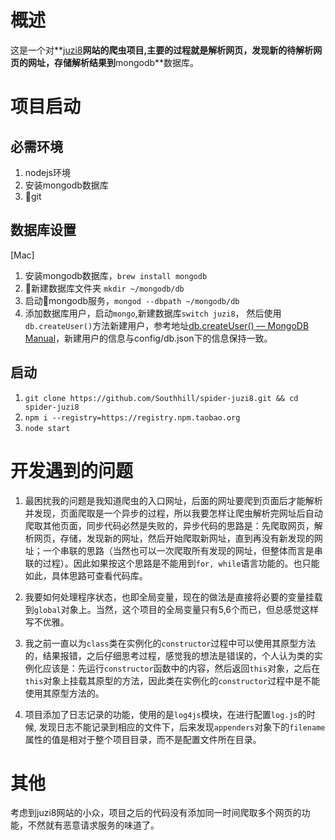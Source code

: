 # 概述
这是一个对**[juzi8](http://www.juzi8.com/)**网站的爬虫项目,主要的过程就是解析网页，发现新的待解析网页的网址，存储解析结果到**mongodb**数据库。

# 项目启动
## 必需环境
1. nodejs环境
2. 安装mongodb数据库
3. git

## 数据库设置
[Mac]
1. 安装mongodb数据库，`brew install mongodb`
2. 新建数据库文件夹 `mkdir ~/mongodb/db`
3. 启动mongodb服务，`mongod --dbpath ~/mongodb/db`
4. 添加数据库用户，启动`mongo`,新建数据库`switch juzi8`， 然后使用`db.createUser()`方法新建用户，参考地址[db.createUser() &mdash; MongoDB Manual](https://docs.mongodb.com/manual/reference/method/db.createUser/index.html)，新建用户的信息与config/db.json下的信息保持一致。

## 启动
1. `git clone https://github.com/Southhill/spider-juzi8.git && cd spider-juzi8`
2. `npm i --registry=https://registry.npm.taobao.org`
3. `node start`

# 开发遇到的问题
1. 最困扰我的问题是我知道爬虫的入口网址，后面的网址要爬到页面后才能解析并发现，页面爬取是一个异步的过程，所以我要怎样让爬虫解析完网址后自动爬取其他页面，同步代码必然是失败的，异步代码的思路是：先爬取网页，解析网页，存储，发现新的网址，然后开始爬取新网址，直到再没有新发现的网址；一个串联的思路（当然也可以一次爬取所有发现的网址，但整体而言是串联的过程）。因此如果按这个思路是不能用到`for, while`语言功能的。也只能如此，具体思路可查看代码库。

2. 我要如何处理程序状态，也即全局变量，现在的做法是直接将必要的变量挂载到`global`对象上。当然，这个项目的全局变量只有5,6个而已，但总感觉这样写不优雅。

3. 我之前一直以为`class`类在实例化的`constructor`过程中可以使用其原型方法的，结果报错，之后仔细思考过程，感觉我的想法是错误的，个人认为类的实例化应该是：先运行`constructor`函数中的内容，然后返回`this`对象，之后在`this`对象上挂载其原型的方法，因此类在实例化的`constructor`过程中是不能使用其原型方法的。

4. 项目添加了日志记录的功能，使用的是`log4js`模块，在进行配置`log.js`的时候, 发现日志不能记录到相应的文件下，后来发现`appenders`对象下的`filename`属性的值是相对于整个项目目录，而不是配置文件所在目录。

# 其他
考虑到juzi8网站的小众，项目之后的代码没有添加同一时间爬取多个网页的功能，不然就有恶意请求服务的味道了。
